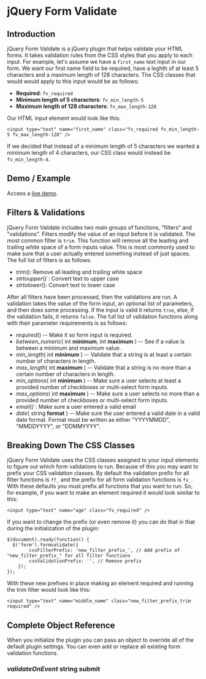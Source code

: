 # jQuery Form Validate

## Introduction

jQuery Form Validate is a jQuery plugin that helps validate your HTML forms. It takes validation rules from the CSS styles that you apply to each input. For example, let's assume we have a `first_name` text input in our form. We want our first name field to be required, have a leghth of at least 5 characters and a maximum length of 128 characters. The CSS classes that would would apply to this input would be as follows:

* **Required**: `fv_required`
* **Minimum length of 5 characters**: `fv_min_length-5`
* **Maximum length of 128 characters**: `fv_max_length-128`

Our HTML input element would look like this:

````
<input type="text" name="first_name" class="fv_required fv_min_length-5 fv_max_length-128" />
````

If we decided that instead of a minimum length of 5 characters we wanted a minimum length of 4 characters, our CSS class would instead be `fv_min_length-4`.

## Demo / Example

Access a [live demo](http://www.vmichnowicz.com/examples/formvalidate/index.html).

## Filters & Validations

jQuery Form Validate includes two main groups of functions, "filters" and "validations". Filters modify the value of an input before it is validated. The most common filter is `trim`. This function will remove all the leading and trailing white space of a form inputs value. This is most commonly used to make sure that a user actually entered something instead of just spaces. The full list of filters is as follows:

* *trim*(): Remove all leading and trailing white space
* *strtoupper*()`: Convert text to upper case
* *strtolower*(): Convert text to lower case

After all filters have been processed, then the validations are run. A validation takes the value of the form input, an optional list of parameters, and then does some processing. If the input is valid it returns `true`, else, if the validation fails, it returns `false`. The full list of validation functions along with their parameter requirements is as follows:

* *required*() -- Make it so form input is required.
* *between_numeric*( int **minimum**, int **maximum** ) -- See if a value is between a minimum and maximum value.
* *min_length*( int **minimum** ) -- Validate that a string is at least a certain number of characters in length.
* *max_length*( int **maximum** ) -- Validate that a string is no more than a certain number of characters in length.
* *min_options*( int **minimum** ) -- Make sure a user selects at least a provided number of checkboxes or multi-select form inputs.
* *max_options*( int **maximum** ) -- Make sure a user selects no more than a provided number of checkboxes or multi-select form inputs.
* *email*()`: Make sure a user entered a valid email
* *date*( string **format** ) -- Make sure the user entered a valid date in a valid date format. Format must be written as either "YYYYMMDD", "MMDDYYYY", or "DDMMYYYY".

## Breaking Down The CSS Classes

jQuery Form Validate uses the CSS classes assigned to your input elements to figure out which form validations to run. Because of this you may want to prefix your CSS validation classes. By default the validation prefix for all filter functions is `ff_` and the prefix for all form validation functions is `fv_`. With these defaults you must prefix all functions that you want to run. So, for example, if you want to make an element required it would look similar to this:

````
<input type="text" name="age" class="fv_required" />
````

If you want to change the prefix (or even remove it) you can do that in that during the initialization of the plugin:

````
$(document).ready(function() {
  $('form').formvalidate({
		cssFilterPrefix: 'new_filter_prefix_', // Add prefix of "new_filter_prefix_" for all filter functions
		cssValidationPrefix: '', // Remove prefix
	});
});
````

With these new prefixes in place making an element required and running the trim filter would look like this:

````
<input type="text" name="middle_name" class="new_filter_prefix_trim required" />
````

## Complete Object Reference

When you initialize the plugin you can pass an object to override all of the default plugin settings. You can even add or replace all existing form validation functions.

### *validateOnEvent* string **submit**